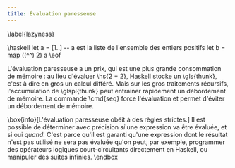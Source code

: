 ```yaml
---
title: Évaluation paresseuse
---
```

\label{lazyness}

\haskell
let a = [1..] -- a est la liste de l'ensemble des entiers positifs
let b = map ((^^) 2) a
\eof

L'évaluation paresseuse a un prix, qui est une plus grande consommation de mémoire : au lieu d'évaluer \hs{2 + 2}, Haskell stocke un \gls{thunk}, c'est à dire en gros un calcul différé. Mais sur les gros traitements récursifs, l'accumulation de \glspl{thunk} peut entrainer rapidement un débordement de mémoire. La commande \cmd{seq} force l'évaluation et permet d'éviter un débordement de mémoire.

\box{info}[L'évaluation paresseuse obéit à des règles strictes.]
Il est possible de déterminer avec précision *si* une expression va être évaluée, et si oui *quand*. C'est parce qu'il est garanti qu'une expression dont le résultat n'est pas utilisé ne sera pas évaluée qu'on peut, par exemple, programmer des opérateurs logiques court-circuitants directement en Haskell, ou manipuler des suites infinies.
\endbox
